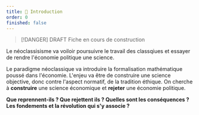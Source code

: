 ```yaml
---
title: 📗 Introduction
order: 0
finished: false
---
```


> [!DANGER] DRAFT
> Fiche en cours de construction

Le néoclassisisme va voiloir poursuivre le travail des classqiues et essayer de rendre l'économie politique une science.

Le paradigme néoclassique va introduire la formalisation mathématique poussé dans l'économie. L'enjeu va être de construire une science objective, donc contre l'aspect normatif, de la tradition éthique. On cherche à **construire** une science économique et **rejeter** une économie politique.

**Que reprennent-ils ? Que rejettent ils ? Quelles sont les conséquences ? Les fondements et la révolution qui s'y associe ?**
